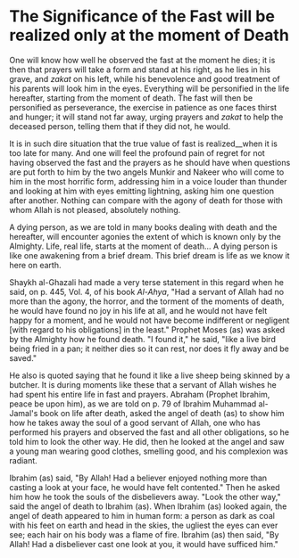 The Significance of the Fast will be realized only at the moment of Death
=========================================================================

One will know how well he observed the fast at the moment he dies; it is
then that prayers will take a form and stand at his right, as he lies in
his grave, and *zakat* on his left, while his benevolence and good
treatment of his parents will look him in the eyes. Everything will be
personified in the life hereafter, starting from the moment of death.
The fast will then be personified as perseverance, the exercise in
patience as one faces thirst and hunger; it will stand not far away,
urging prayers and *zakat* to help the deceased person, telling them
that if they did not, he would.

It is in such dire situation that the true value of fast is
realized\_\_when it is too late for many. And one will feel the profound
pain of regret for not having observed the fast and the prayers as he
should have when questions are put forth to him by the two angels Munkir
and Nakeer who will come to him in the most horrific form, addressing
him in a voice louder than thunder and looking at him with eyes emitting
lightning, asking him one question after another. Nothing can compare
with the agony of death for those with whom Allah is not pleased,
absolutely nothing.

A dying person, as we are told in many books dealing with death and the
hereafter, will encounter agonies the extent of which is known only by
the Almighty. Life, real life, starts at the moment of death... A dying
person is like one awakening from a brief dream. This brief dream is
life as we know it here on earth.

Shaykh al-Ghazali had made a very terse statement in this regard when he
said, on p. 445, Vol. 4, of his book *Al-Ahya*, "Had a servant of Allah
had no more than the agony, the horror, and the torment of the moments
of death, he would have found no joy in his life at all, and he would
not have felt happy for a moment, and he would not have become
indifferent or negligent [with regard to his obligations] in the least."
Prophet Moses (as) was asked by the Almighty how he found death. "I
found it," he said, "like a live bird being fried in a pan; it neither
dies so it can rest, nor does it fly away and be saved."

He also is quoted saying that he found it like a live sheep being
skinned by a butcher. It is during moments like these that a servant of
Allah wishes he had spent his entire life in fast and prayers. Abraham
(Prophet Ibrahim, peace be upon him), as we are told on p. 79 of Ibrahim
Muhammad al-Jamal's book on life after death, asked the angel of death
(as) to show him how he takes away the soul of a good servant of Allah,
one who has performed his prayers and observed the fast and all other
obligations, so he told him to look the other way. He did, then he
looked at the angel and saw a young man wearing good clothes, smelling
good, and his complexion was radiant.

Ibrahim (as) said, "By Allah! Had a believer enjoyed nothing more than
casting a look at your face, he would have felt contented." Then he
asked him how he took the souls of the disbelievers away. "Look the
other way," said the angel of death to Ibrahim (as). When Ibrahim (as)
looked again, the angel of death appeared to him in human form: a person
as dark as coal with his feet on earth and head in the skies, the
ugliest the eyes can ever see; each hair on his body was a flame of
fire. Ibrahim (as) then said, "By Allah! Had a disbeliever cast one look
at you, it would have sufficed him."


